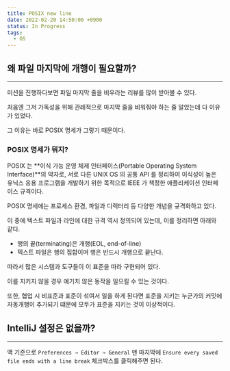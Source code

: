 ```yaml
---
title: POSIX new line
date: 2022-02-20 14:50:00 +0900
status: In Progress
tags:
  - OS
---
```


## 왜 파일 마지막에 개행이 필요할까?

---

미션을 진행하다보면 파일 마지막 줄을 비우라는 리뷰를 많이 받아볼 수 있다.

처음엔 그저 가독성을 위해 관례적으로 마지막 줄을 비워줘야 하는 줄 알았는데 다 이유가 있었다.

그 이유는 바로 POSIX 명세가 그렇기 때문이다.

### POSIX 명세가 뭐지?

POSIX 는 **이식 가능 운영 체제 인터페이스(Portable Operating System Interface)**의 약자로, 서로 다른 UNIX OS 의 공통 API 를 정리하여 이식성이 높은 유닉스 응용 프로그램을 개발하기 위한 목적으로 IEEE 가 책정한 애플리케이션 인터페이스 규격이다.

POSIX 명세에는 프로세스 환경, 파일과 디렉터리 등 다양한 개념을 규격화하고 있다.

이 중에 텍스트 파일과 라인에 대한 규격 역시 정의되어 있는데, 이를 정리하면 아래와 같다.

- 행의 끝(terminating)은 개행(EOL, end-of-line)
- 텍스트 파일은 행의 집합이며 행은 반드시 개행으로 끝난다.

따라서 많은 시스템과 도구들이 이 표준을 따라 구현되어 있다.

이를 지키지 않을 경우 예기치 않은 동작을 일으킬 수 있는 것이다.

또한, 협업 시 비표준과 표준이 섞여서 일을 하게 된다면 표준을 지키는 누군가의 커밋에 자동개행이 추가되기 떄문에 모두가 표준을 지키는 것이 이상적이다.

## IntelliJ 설정은 없을까?

---

맥 기준으로 `Preferences → Editor → General` 맨 마지막에 `Ensure every saved file ends with a line break` 체크박스를 클릭해주면 된다.
